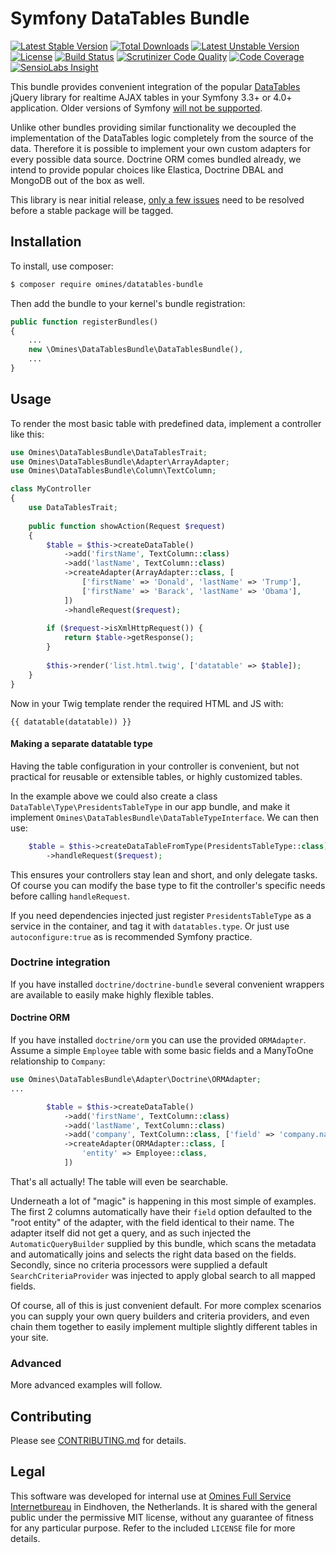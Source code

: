 # Symfony DataTables Bundle
[![Latest Stable Version](https://poser.pugx.org/omines/datatables-bundle/version)](https://packagist.org/packages/omines/datatables-bundle)
[![Total Downloads](https://poser.pugx.org/omines/datatables-bundle/downloads)](https://packagist.org/packages/omines/datatables-bundle)
[![Latest Unstable Version](https://poser.pugx.org/omines/datatables-bundle/v/unstable)](//packagist.org/packages/omines/datatables-bundle)
[![License](https://poser.pugx.org/omines/datatables-bundle/license)](https://packagist.org/packages/omines/datatables-bundle)
[![Build Status](https://travis-ci.org/omines/datatables-bundle.svg?branch=master)](https://travis-ci.org/omines/datatables-bundle)
[![Scrutinizer Code Quality](https://scrutinizer-ci.com/g/omines/datatables-bundle/badges/quality-score.png?b=master)](https://scrutinizer-ci.com/g/omines/datatables-bundle/?branch=master)
[![Code Coverage](https://scrutinizer-ci.com/g/omines/datatables-bundle/badges/coverage.png?b=master)](https://scrutinizer-ci.com/g/omines/datatables-bundle/?branch=master)
[![SensioLabs Insight](https://img.shields.io/sensiolabs/i/05d79ba2-cba4-4201-a17a-2868c51f9c6c.svg)](https://insight.sensiolabs.com/projects/05d79ba2-cba4-4201-a17a-2868c51f9c6c)

This bundle provides convenient integration of the popular [DataTables](https://datatables.net/) jQuery library
for realtime AJAX tables in your Symfony 3.3+ or 4.0+ application. Older versions of Symfony [will not be supported](https://github.com/omines/datatables-bundle/issues/1).

Unlike other bundles providing similar functionality we decoupled the implementation of the DataTables logic
completely from the source of the data. Therefore it is possible to implement your own custom adapters for
every possible data source. Doctrine ORM comes bundled already, we intend to provide popular choices like
Elastica, Doctrine DBAL and MongoDB out of the box as well. 

This library is near initial release, [only a few issues](https://github.com/omines/datatables-bundle/milestone/1)
need to be resolved before a stable package will be tagged. 

## Installation

To install, use composer:

```bash
$ composer require omines/datatables-bundle
```
Then add the bundle to your kernel's bundle registration:
```php
public function registerBundles()
{
    ...
    new \Omines\DataTablesBundle\DataTablesBundle(),
    ...
}
```

## Usage

To render the most basic table with predefined data, implement a controller like this:
```php
use Omines\DataTablesBundle\DataTablesTrait;
use Omines\DataTablesBundle\Adapter\ArrayAdapter;
use Omines\DataTablesBundle\Column\TextColumn;

class MyController
{
    use DataTablesTrait;
    
    public function showAction(Request $request)
    {
        $table = $this->createDataTable()
            ->add('firstName', TextColumn::class)
            ->add('lastName', TextColumn::class)
            ->createAdapter(ArrayAdapter::class, [
                ['firstName' => 'Donald', 'lastName' => 'Trump'],
                ['firstName' => 'Barack', 'lastName' => 'Obama'],
            ])
            ->handleRequest($request);
        
        if ($request->isXmlHttpRequest()) {
            return $table->getResponse();
        }
        
        $this->render('list.html.twig', ['datatable' => $table]);
    }
}

```
Now in your Twig template render the required HTML and JS with:
```twig
{{ datatable(datatable)) }}
```

#### Making a separate datatable type

Having the table configuration in your controller is convenient, but not practical for reusable or
extensible tables, or highly customized tables.

In the example above we could also create a class `DataTable\Type\PresidentsTableType` in our app bundle,
and make it implement `Omines\DataTablesBundle\DataTableTypeInterface`. We can then use:

```php
    $table = $this->createDataTableFromType(PresidentsTableType::class)
        ->handleRequest($request);
```
This ensures your controllers stay lean and short, and only delegate tasks. Of course you can modify
the base type to fit the controller's specific needs before calling `handleRequest`.

If you need dependencies injected just register `PresidentsTableType` as a service in the container, and
tag it with `datatables.type`. Or just use `autoconfigure:true` as is recommended Symfony practice.

### Doctrine integration

If you have installed `doctrine/doctrine-bundle` several convenient wrappers are available to easily make
highly flexible tables.

#### Doctrine ORM

If you have installed `doctrine/orm` you can use the provided `ORMAdapter`. Assume a simple `Employee` table
with some basic fields and a ManyToOne relationship to `Company`:
```php
use Omines\DataTablesBundle\Adapter\Doctrine\ORMAdapter;
...

        $table = $this->createDataTable()
            ->add('firstName', TextColumn::class)
            ->add('lastName', TextColumn::class)
            ->add('company', TextColumn::class, ['field' => 'company.name'])
            ->createAdapter(ORMAdapter::class, [
                'entity' => Employee::class,
            ])
```
That's all actually! The table will even be searchable.
 
Underneath a lot of "magic" is happening in this most simple of examples. The first 2 columns automatically
have their `field` option defaulted to the "root entity" of the adapter, with the field identical to their
name. The adapter itself did not get a query, and as such injected the `AutomaticQueryBuilder` supplied by
this bundle, which scans the metadata and automatically joins and selects the right data based on the fields.
Secondly, since no criteria processors were supplied a default `SearchCriteriaProvider` was injected to
apply global search to all mapped fields.

Of course, all of this is just convenient default. For more complex scenarios you can supply your own query
builders and criteria providers, and even chain them together to easily implement multiple slightly different
tables in your site.

### Advanced
More advanced examples will follow.

## Contributing

Please see [CONTRIBUTING.md](https://github.com/omines/datatables-bundle/blob/master/CONTRIBUTING.md) for details.

## Legal

This software was developed for internal use at [Omines Full Service Internetbureau](https://www.omines.nl/)
in Eindhoven, the Netherlands. It is shared with the general public under the permissive MIT license, without
any guarantee of fitness for any particular purpose. Refer to the included `LICENSE` file for more details.
